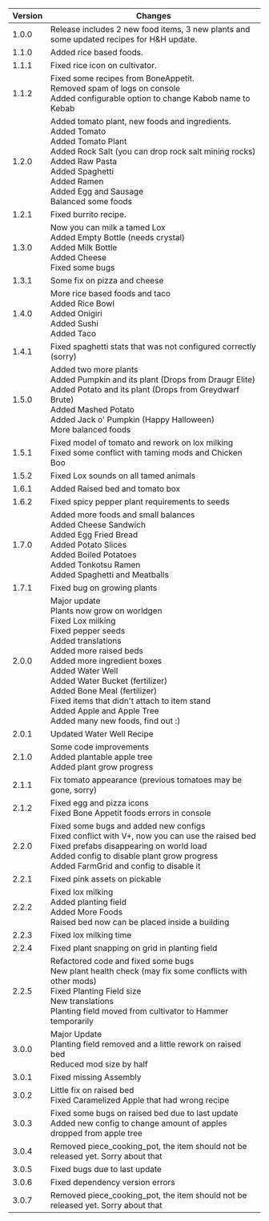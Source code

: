 | Version | Changes                                                                                                                                                                                                                                                                                                                                                                          |
|---------|----------------------------------------------------------------------------------------------------------------------------------------------------------------------------------------------------------------------------------------------------------------------------------------------------------------------------------------------------------------------------------|
| 1.0.0   | Release includes 2 new food items, 3 new plants and some updated recipes for H&H update.                                                                                                                                                                                                                                                                                         |
| 1.1.0   | Added rice based foods.                                                                                                                                                                                                                                                                                                                                                          |
| 1.1.1   | Fixed rice icon on cultivator.                                                                                                                                                                                                                                                                                                                                                   |
| 1.1.2   | Fixed some recipes from BoneAppetit.<br>Removed spam of logs on console<br>Added configurable option to change Kabob name to Kebab                                                                                                                                                                                                                                               |
| 1.2.0   | Added tomato plant, new foods and ingredients.<br>Added Tomato<br>Added Tomato Plant<br>Added Rock Salt (you can drop rock salt mining rocks)<br>Added Raw Pasta<br>Added Spaghetti<br>Added Ramen<br>Added Egg and Sausage<br>Balanced some foods                                                                                                                               |
| 1.2.1   | Fixed burrito recipe.                                                                                                                                                                                                                                                                                                                                                            |
| 1.3.0   | Now you can milk a tamed Lox<br>Added Empty Bottle (needs crystal)<br>Added Milk Bottle<br>Added Cheese<br>Fixed some bugs                                                                                                                                                                                                                                                       |
| 1.3.1   | Some fix on pizza and cheese                                                                                                                                                                                                                                                                                                                                                     |
| 1.4.0   | More rice based foods and taco<br>Added Rice Bowl<br>Added Onigiri<br>Added Sushi<br>Added Taco                                                                                                                                                                                                                                                                                  |
| 1.4.1   | Fixed spaghetti stats that was not configured correctly (sorry)                                                                                                                                                                                                                                                                                                                  |
| 1.5.0   | Added two more plants<br>Added Pumpkin and its plant (Drops from Draugr Elite)<br>Added Potato and its plant (Drops from Greydwarf Brute)<br>Added Mashed Potato<br>Added Jack o' Pumpkin (Happy Halloween)<br>More balanced foods                                                                                                                                               |
| 1.5.1   | Fixed model of tomato and rework on lox milking<br>Fixed some conflict with taming mods and Chicken Boo                                                                                                                                                                                                                                                                          |
| 1.5.2   | Fixed Lox sounds on all tamed animals                                                                                                                                                                                                                                                                                                                                            |
| 1.6.1   | Added Raised bed and tomato box                                                                                                                                                                                                                                                                                                                                                  |
| 1.6.2   | Fixed spicy pepper plant requirements to seeds                                                                                                                                                                                                                                                                                                                                   |
| 1.7.0   | Added more foods and small balances<br>Added Cheese Sandwich<br>Added Egg Fried Bread<br>Added Potato Slices<br>Added Boiled Potatoes<br>Added Tonkotsu Ramen<br>Added Spaghetti and Meatballs                                                                                                                                                                                   |
| 1.7.1   | Fixed bug on growing plants                                                                                                                                                                                                                                                                                                                                                      |
| 2.0.0   | Major update<br>Plants now grow on worldgen<br>Fixed Lox milking<br>Fixed pepper seeds<br>Added translations<br>Added more raised beds<br>Added more ingredient boxes<br>Added Water Well<br>Added Water Bucket (fertilizer)<br>Added Bone Meal (fertilizer)<br>Fixed items that didn't attach to item stand<br>Added Apple and Apple Tree<br>Added many new foods, find out :)  |
| 2.0.1   | Updated Water Well Recipe                                                                                                                                                                                                                                                                                                                                                        |
| 2.1.0   | Some code improvements<br>Added plantable apple tree<br>Added plant grow progress                                                                                                                                                                                                                                                                                                |
| 2.1.1   | Fix tomato appearance (previous tomatoes may be gone, sorry)                                                                                                                                                                                                                                                                                                                     |
| 2.1.2   | Fixed egg and pizza icons<br>Fixed Bone Appetit foods errors in console                                                                                                                                                                                                                                                                                                          |
| 2.2.0   | Fixed some bugs and added new configs<br>Fixed conflict with V+, now you can use the raised bed<br>Fixed prefabs disappearing on world load<br>Added config to disable plant grow progress<br>Added FarmGrid and config to disable it                                                                                                                                            |
| 2.2.1   | Fixed pink assets on pickable                                                                                                                                                                                                                                                                                                                                                    |
| 2.2.2   | Fixed lox milking<br>Added planting field<br>Added More Foods<br>Raised bed now can be placed inside a building                                                                                                                                                                                                                                                                  |
| 2.2.3   | Fixed lox milking time                                                                                                                                                                                                                                                                                                                                                           |
| 2.2.4   | Fixed plant snapping on grid in planting field                                                                                                                                                                                                                                                                                                                                   |
| 2.2.5   | Refactored code and fixed some bugs<br>New plant health check (may fix some conflicts with other mods)<br>Fixed Planting Field size<br>New translations<br>Planting field moved from cultivator to Hammer temporarily                                                                                                                                                            |
| 3.0.0   | Major Update<br>Planting field removed and a little rework on raised bed<br>Reduced mod size by half                                                                                                                                                                                                                                                                             |
| 3.0.1   | Fixed missing Assembly                                                                                                                                                                                                                                                                                                                                                           |
| 3.0.2   | Little fix on raised bed<br>Fixed Caramelized Apple that had wrong recipe                                                                                                                                                                                                                                                                                                        |
| 3.0.3   | Fixed some bugs on raised bed due to last update<br> Added new config to change amount of apples dropped from apple tree                                                                                                                                                                                                                                                         |
| 3.0.4   | Removed piece_cooking_pot, the item should not be released yet. Sorry about that                                                                                                                                                                                                                                                                                                 |
| 3.0.5   | Fixed bugs due to last update                                                                                                                                                                                                                                                                                                                                                    |
| 3.0.6   | Fixed dependency version errors                                                                                                                                                                                                                                                                                                                                                  | 
| 3.0.7   | Removed piece_cooking_pot, the item should not be released yet. Sorry about that                                                                                                                                                                                                                                                                                                 |
